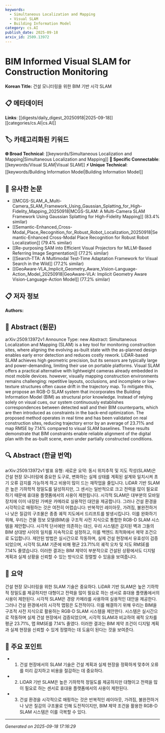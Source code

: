 ```yaml
---
keywords:
  - Simultaneous Localization and Mapping
  - Visual SLAM
  - Building Information Model
category: cs.AI
publish_date: 2025-09-18
arxiv_id: 2509.13972
---
```


<!-- KEYWORD_LINKING_METADATA:
{
  "processed_timestamp": "2025-09-22 22:38:29.281462",
  "vocabulary_version": "1.0",
  "selected_keywords": [
    "Simultaneous Localization and Mapping",
    "Visual SLAM",
    "Building Information Model"
  ],
  "rejected_keywords": [
    "RGB-D SLAM"
  ],
  "similarity_scores": {
    "Simultaneous Localization and Mapping": 0.8,
    "Visual SLAM": 0.75,
    "Building Information Model": 0.78
  },
  "extraction_method": "AI_prompt_based",
  "budget_applied": true
}
-->


# BIM Informed Visual SLAM for Construction Monitoring

**Korean Title:** 건설 모니터링을 위한 BIM 기반 시각 SLAM

## 📋 메타데이터

**Links**: [[digests/daily_digest_20250918|2025-09-18]]   [[categories/cs.AI|cs.AI]]

## 🏷️ 카테고리화된 키워드
**🌐 Broad Technical**: [[keywords/Simultaneous Localization and Mapping|Simultaneous Localization and Mapping]]
**🔗 Specific Connectable**: [[keywords/Visual SLAM|Visual SLAM]]
**⚡ Unique Technical**: [[keywords/Building Information Model|Building Information Model]]

## 🔗 유사한 논문
- [[MCGS-SLAM_A_Multi-Camera_SLAM_Framework_Using_Gaussian_Splatting_for_High-Fidelity_Mapping_20250918|MCGS-SLAM: A Multi-Camera SLAM Framework Using Gaussian Splatting for High-Fidelity Mapping]] (83.4% similar)
- [[Semantic-Enhanced_Cross-Modal_Place_Recognition_for_Robust_Robot_Localization_20250918|Semantic-Enhanced Cross-Modal Place Recognition for Robust Robot Localization]] (79.4% similar)
- [[Re-purposing SAM into Efficient Visual Projectors for MLLM-Based Referring Image Segmentation]] (77.2% similar)
- [[Search-TTA: A Multimodal Test-Time Adaptation Framework for Visual Search in the Wild]] (77.2% similar)
- [[GeoAware-VLA_Implicit_Geometry_Aware_Vision-Language-Action_Model_20250918|GeoAware-VLA: Implicit Geometry Aware Vision-Language-Action Model]] (77.2% similar)

## 📋 저자 정보

**Authors:** 

## 📄 Abstract (원문)

arXiv:2509.13972v1 Announce Type: new 
Abstract: Simultaneous Localization and Mapping (SLAM) is a key tool for monitoring construction sites, where aligning the evolving as-built state with the as-planned design enables early error detection and reduces costly rework. LiDAR-based SLAM achieves high geometric precision, but its sensors are typically large and power-demanding, limiting their use on portable platforms. Visual SLAM offers a practical alternative with lightweight cameras already embedded in most mobile devices. however, visually mapping construction environments remains challenging: repetitive layouts, occlusions, and incomplete or low-texture structures often cause drift in the trajectory map. To mitigate this, we propose an RGB-D SLAM system that incorporates the Building Information Model (BIM) as structural prior knowledge. Instead of relying solely on visual cues, our system continuously establishes correspondences between detected wall and their BIM counterparts, which are then introduced as constraints in the back-end optimization. The proposed method operates in real time and has been validated on real construction sites, reducing trajectory error by an average of 23.71% and map RMSE by 7.14% compared to visual SLAM baselines. These results demonstrate that BIM constraints enable reliable alignment of the digital plan with the as-built scene, even under partially constructed conditions.

## 🔍 Abstract (한글 번역)

arXiv:2509.13972v1 발표 유형: 새로운
요약: 동시 위치추적 및 지도 작성(SLAM)은 건설 현장 모니터링에 중요한 도구로, 변화하는 실제 상태를 계획된 설계와 일치시켜 초기 오류 감지를 가능하게 하고 비용이 많이 드는 재작업을 줄입니다. LiDAR 기반 SLAM은 높은 기하학적 정밀도를 달성하지만, 그 센서는 일반적으로 크고 전력을 많이 필요로 하기 때문에 휴대용 플랫폼에서의 사용이 제한됩니다. 시각적 SLAM은 대부분의 모바일 장치에 이미 내장된 가벼운 카메라로 실용적인 대안을 제공합니다. 그러나 건설 환경을 시각적으로 매핑하는 것은 여전히 어렵습니다: 반복적인 레이아웃, 가려짐, 불완전하거나 낮은 질감의 구조물은 종종 궤적 지도에서 드리프트를 발생시킵니다. 이를 완화하기 위해, 우리는 건물 정보 모델(BIM)을 구조적 사전 지식으로 통합한 RGB-D SLAM 시스템을 제안합니다. 시각적 단서에만 의존하는 대신, 우리 시스템은 감지된 벽과 그들의 BIM 상대방 사이의 일치를 지속적으로 설정하고, 이를 백엔드 최적화에서 제약 조건으로 도입합니다. 제안된 방법은 실시간으로 작동하며, 실제 건설 현장에서 유효성이 검증되었으며, 시각적 SLAM 기준에 비해 평균 23.71%의 궤적 오차 및 지도 RMSE를 7.14% 줄였습니다. 이러한 결과는 BIM 제약이 부분적으로 건설된 상황에서도 디지털 계획과 실제 상황을 신뢰할 수 있는 방식으로 정렬할 수 있음을 보여줍니다.

## 📝 요약

건설 현장 모니터링을 위한 SLAM 기술은 중요하다. LiDAR 기반 SLAM은 높은 기하학적 정밀도를 제공하지만 대형이고 전력을 많이 필요로 하는 센서로 휴대용 플랫폼에서의 사용이 제한된다. 시각적 SLAM은 경량 카메라를 사용하여 실용적인 대안을 제공한다. 그러나 건설 환경에서의 시각적 맵핑은 도전적이다. 이를 해결하기 위해 우리는 BIM을 구조적 사전 지식으로 활용하는 RGB-D SLAM 시스템을 제안한다. 시스템은 실시간으로 작동하며 실제 건설 현장에서 검증되었으며, 시각적 SLAM과 비교하여 궤적 오차를 평균 23.71%, 맵 RMSE를 7.14% 줄였다. 이러한 결과는 BIM 제약 조건이 디지털 계획과 실제 현장을 신뢰할 수 있게 정렬하는 데 도움이 된다는 것을 보여준다.

## 🎯 주요 포인트

- 1. 건설 현장에서의 SLAM 기술은 건설 계획과 실제 현장을 정확하게 맞추어 오류를 미리 감지하고 비용을 절감하는 데 중요하다.

- 2. LiDAR 기반 SLAM은 높은 기하학적 정밀도를 제공하지만 대형이고 전력을 많이 필요로 하는 센서로 휴대용 플랫폼에서의 사용이 제한된다.

- 3. 건설 환경을 시각적으로 매핑하는 것은 반복적인 레이아웃, 가려짐, 불완전하거나 낮은 질감의 구조물로 인해 도전적이지만, BIM 제약 조건을 활용한 RGB-D SLAM 시스템은 이를 극복할 수 있다.

---

*Generated on 2025-09-18 17:16:29*